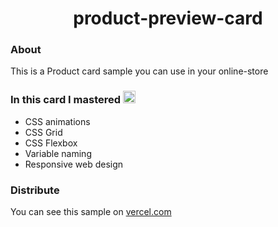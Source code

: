 <div align="center">

# product-preview-card

</div>

### About
This is a Product card sample you can use in your online-store

### In this card I mastered <img src="https://media.giphy.com/media/JIX9t2j0ZTN9S/giphy.gif" width="20">
- CSS animations
- CSS Grid
- CSS Flexbox
- Variable naming
- Responsive web design

### Distribute
You can see this sample on <a href="https://product-preview-card-oprt7vjb8-lonelyfirefly.vercel.app">vercel.com</a>
